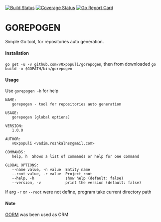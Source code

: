 [![Build Status](https://travis-ci.com/v0xpopuli/gorepogen.svg?branch=master)](https://travis-ci.com/v0xpopuli/gorepogen) [![Coverage Status](https://coveralls.io/repos/github/v0xpopuli/gorepogen/badge.svg?branch=master)](https://coveralls.io/github/v0xpopuli/gorepogen?branch=master) [![Go Report Card](https://goreportcard.com/badge/github.com/v0xpopuli/gorepogen)](https://goreportcard.com/report/github.com/v0xpopuli/gorepogen)
    
# GOREPOGEN
Simple Go tool, for repositories auto generation. 


#### **Installation**
```go get -u -v github.com/v0xpopuli/gorepogen```, then from downloaded ```go build -o $GOPATH/bin/gorepogen```


#### **Usage**
Use ```gorepogen -h``` for help
```
NAME:
   gorepogen - tool for repositories auto generation

USAGE:
   gorepogen [global options]

VERSION:
   1.0.0

AUTHOR:
   v0xpopuli <vadim.rozhkalns@gmail.com>

COMMANDS:
   help, h  Shows a list of commands or help for one command

GLOBAL OPTIONS:
   --name value, -n value  Entity name
   --root value, -r value  Project root
   --help, -h              show help (default: false)
   --version, -v           print the version (default: false)
```
If arg ```-r``` or ```--root``` were not define, program take current directory path

#### **Note**
[GORM](https://github.com/jinzhu/gorm) was been used as ORM

